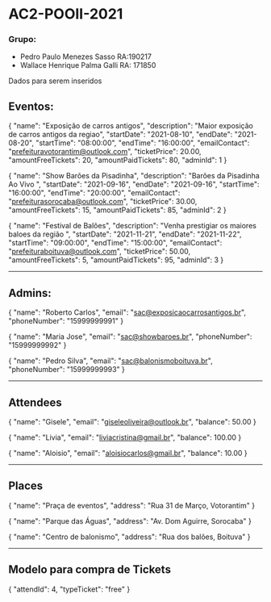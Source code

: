 # AC2-POOII-2021

### Grupo:
-  Pedro Paulo Menezes Sasso RA:190217
-  Wallace Henrique Palma Galli RA: 171850

Dados para serem inseridos

## Eventos:

{ 
"name": "Exposição de carros antigos", 
"description": "Maior exposição de carros antigos da regiao", 
"startDate": "2021-08-10", 
"endDate": "2021-08-20", 
"startTime": "08:00:00", 
"endTime": "16:00:00", 
"emailContact": "prefeituravotorantim@outlook.com", 
"ticketPrice": 20.00, 
"amountFreeTickets": 20, 
"amountPaidTickets": 80, 
"adminId": 1 }

{ 
"name": "Show Barões da Pisadinha", 
"description": "Barões da Pisadinha Ao Vivo ", 
"startDate": "2021-09-16", 
"endDate": "2021-09-16", 
"startTime": "16:00:00", 
"endTime": "20:00:00", 
"emailContact": "prefeiturasorocaba@outlook.com", 
"ticketPrice": 30.00, 
"amountFreeTickets": 15, 
"amountPaidTickets": 85, 
"adminId": 2 }

{ 
"name": "Festival de Balões", 
"description": "Venha prestigiar os maiores baloes da região ",
"startDate": "2021-11-21",
"endDate": "2021-11-22", 
"startTime": "09:00:00", 
"endTime": "15:00:00", 
"emailContact": "prefeituraboituva@outlook.com", 
"ticketPrice": 50.00, 
"amountFreeTickets": 5, 
"amountPaidTickets": 95, 
"adminId": 3 
}

__________________________________________________

## Admins:

{ 
"name": "Roberto Carlos", 
"email": "sac@exposicaocarrosantigos.br", 
"phoneNumber": "15999999991" 
}

{ 
"name": "Maria Jose", 
"email": "sac@showbaroes.br", 
"phoneNumber": "15999999992" 
}

{ 
"name": "Pedro Silva", 
"email": "sac@balonismoboituva.br", 
"phoneNumber": "15999999993" 
}
______________________________

## Attendees

{ 
"name": "Gisele", 
"email": "giseleoliveira@outlook.br", 
"balance": 50.00 
}

{ 
"name": "Livia", 
"email": "liviacristina@gmail.br", 
"balance": 100.00 
}

{ 
"name": "Aloisio", 
"email": "aloisiocarlos@gmail.br", 
"balance": 10.00 
}

___________________________________________________________


## Places

{ 
"name": "Praça de eventos", 
"address": "Rua 31 de Março, Votorantim" 
}

{ 
"name": "Parque das Águas", 
"address": "Av. Dom Aguirre, Sorocaba" 
}

{ 
"name": "Centro de balonismo", 
"address": "Rua dos balões, Boituva" 
}

___________________________________________________________

## Modelo para compra de Tickets
{
    "attendId": 4,
    "typeTicket": "free"
}
